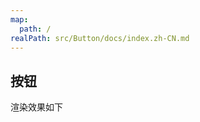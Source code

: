 ```yaml
---
map:
  path: /
realPath: src/Button/docs/index.zh-CN.md
---
```


## 按钮

渲染效果如下

<demo src="./demo.vue"
  title="Demo 演示"
  desc="这是一个 Demo 渲染示例">
</demo>

<API src="../index.vue" lang="zh"></API>
